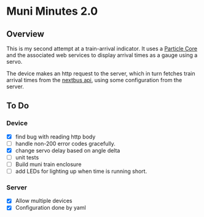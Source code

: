 Muni Minutes 2.0
================

## Overview

This is my second attempt at a train-arrival indicator. It uses a [Particle
Core](https://store.particle.io/?product=spark-core) and the associated web
services to display arrival times as a gauge using a servo.

The device makes an http request to the server, which in turn fetches train
arrival times from the [nextbus
api](http://nextbus.com/xmlFeedDocs/NextBusXMLFeed.pdf), using some
configuration from the server.


## To Do

### Device
- [x] find bug with reading http body
- [ ] handle non-200 error codes gracefully.
- [x] change servo delay based on angle delta
- [ ] unit tests
- [ ] Build muni train enclosure
- [ ] add LEDs for lighting up when time is running short.

### Server
- [x] Allow multiple devices
- [x] Configuration done by yaml
